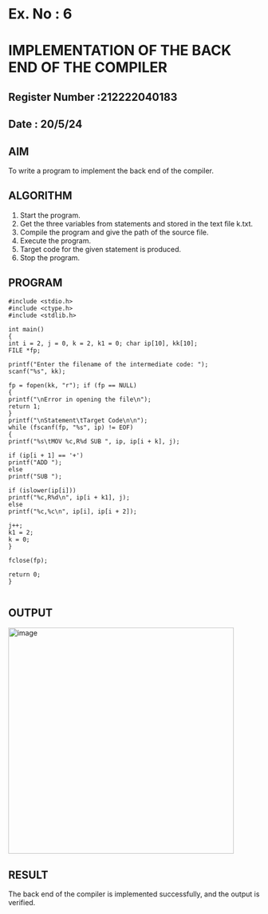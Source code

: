 # Ex. No : 6	
# IMPLEMENTATION OF THE BACK END OF THE COMPILER 
## Register Number :212222040183
## Date : 20/5/24

## AIM   
To write a program to implement the back end of the compiler.

## ALGORITHM
1.	Start the program.
2.	Get the three variables from statements and stored in the text file k.txt.
3.	Compile the program and give the path of the source file.
4.	Execute the program.
5.	Target code for the given statement is produced.
6.	Stop the program.

## PROGRAM
```
#include <stdio.h>
#include <ctype.h> 
#include <stdlib.h>

int main()
{
int i = 2, j = 0, k = 2, k1 = 0; char ip[10], kk[10];
FILE *fp;

printf("Enter the filename of the intermediate code: ");
scanf("%s", kk);

fp = fopen(kk, "r"); if (fp == NULL)
{
printf("\nError in opening the file\n");
return 1;
}
printf("\nStatement\tTarget Code\n\n");
while (fscanf(fp, "%s", ip) != EOF)
{
printf("%s\tMOV %c,R%d SUB ", ip, ip[i + k], j);

if (ip[i + 1] == '+')
printf("ADD ");
else
printf("SUB ");

if (islower(ip[i]))
printf("%c,R%d\n", ip[i + k1], j);
else
printf("%c,%c\n", ip[i], ip[i + 2]);

j++;
k1 = 2;
k = 0;
}

fclose(fp);
 
return 0;
}


```
## OUTPUT 
<img width="452" alt="image" src="https://github.com/user-attachments/assets/9326e803-d946-4e45-a412-f5521d1a5f5d" />




## RESULT
The back end of the compiler is implemented successfully, and the output is verified.
